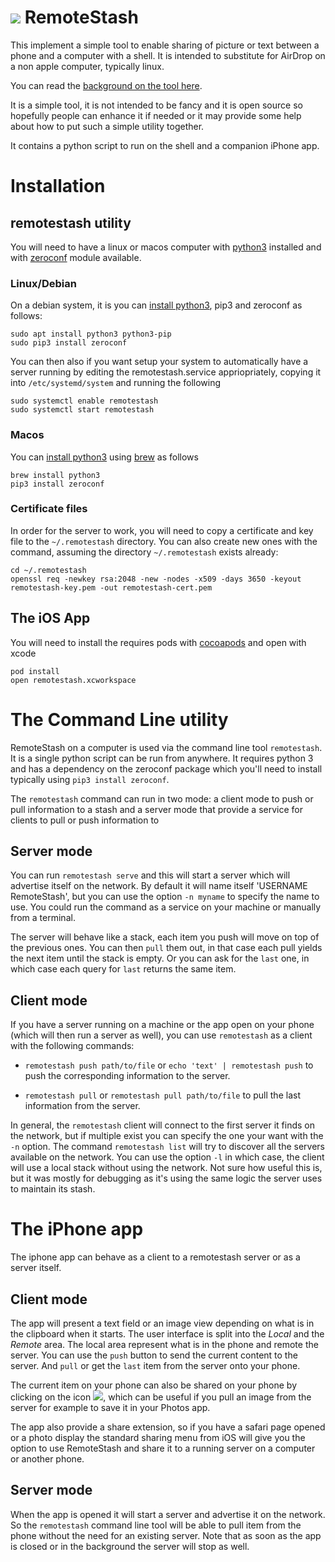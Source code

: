 # ![](https://raw.githubusercontent.com/roznet/remotestash/master/remotestash/Assets.xcassets/AppIcon.appiconset/App%20Icon%20-%2060x60%402x.png) RemoteStash


This implement a simple tool to enable sharing of picture or text between a phone and a computer with a shell. It is intended to substitute for AirDrop on a non apple computer, typically linux.

You can read the [background on the tool here](https://ro-z.net/blog/connectstats/how-to-airdrop-to-linux-part-1).

It is a simple tool, it is not intended to be fancy and it is open source so hopefully people can enhance it if needed or it may provide some help about how to put such a simple utility together.

It contains a python script to run on the shell and a companion iPhone app. 

# Installation

## remotestash utility

You will need to have a linux or macos computer with [python3](https://www.python.org/) installed and with [zeroconf](https://pypi.org/project/zeroconf/) module available.

### Linux/Debian

On a debian system, it is you can [install python3](https://docs.python-guide.org/starting/install3/linux/), pip3 and zeroconf as follows:

```
sudo apt install python3 python3-pip
sudo pip3 install zeroconf
```


You can then also if you want setup your system to automatically have a server running by editing the remotestash.service appriopriately, copying it into `/etc/systemd/system` and running the following

```
sudo systemctl enable remotestash
sudo systemctl start remotestash
```

### Macos

You can [install python3](https://docs.python-guide.org/starting/install3/osx/) using [brew](https://brew.sh) as follows

```
brew install python3
pip3 install zeroconf
```

### Certificate files

In order for the server to work, you will need to copy a certificate and key file to the `~/.remotestash` directory.
You can also create new ones with the command, assuming the directory `~/.remotestash` exists already:

```
cd ~/.remotestash
openssl req -newkey rsa:2048 -new -nodes -x509 -days 3650 -keyout remotestash-key.pem -out remotestash-cert.pem
```

## The iOS App

You will need to install the requires pods with [cocoapods](https://cocoapods.org) and open with xcode

```
pod install
open remotestash.xcworkspace
```

# The Command Line utility

RemoteStash on a computer is used via the command line tool `remotestash`. It is a single python script can be run from anywhere. It requires python 3 and has a dependency on the zeroconf package which you'll need to install typically using `pip3 install zeroconf`.

The `remotestash` command can run in two mode: a client mode to push or pull information to a stash and a server mode that provide a service for clients to pull or push information to

## Server mode

You can run `remotestash serve` and this will start a server which will advertise itself on the network. By default it will name itself 'USERNAME RemoteStash', but you can use the option `-n myname` to specify the name to use. You could run the command as a service on your machine or manually from a terminal.

The server will behave like a stack, each item you push will move on top of the previous ones. You can then `pull` them out, in that case each pull yields the next item until the stack is empty. Or you can ask for the `last` one, in which case each query for `last` returns the same item.

## Client mode

If you have a server running on a machine or the app open on your phone (which will then run a server as well), you can use `remotestash` as a client with the following commands:

* `remotestash push path/to/file` or `echo 'text' | remotestash push` to push the corresponding information to the server. 

* `remotestash pull` or `remotestash pull path/to/file` to pull the last information from the server.

In general, the `remotestash` client will connect to the first server it finds on the network, but if multiple exist you can specify the one your want with the `-n` option. The command `remotestash list` will try to discover all the servers available on the network.
You can use the option `-l` in which case, the client will use a local stack without using the network. Not sure how useful this is, but it was mostly for debugging as it's using the same logic the server uses to maintain its stash.

# The iPhone app

The iphone app can behave as a client to a remotestash server or as a server itself.

## Client mode

The app will present a text field or an image view depending on what is in the clipboard when it starts. The user interface is split into the *Local* and the *Remote* area. The local area represent what is in the phone and remote the server. You can use the `push` button to send the current content to the server. And `pull` or get the `last` item from the server onto your phone.

The current item on your phone can also be shared on your phone by clicking on the icon ![](https://raw.githubusercontent.com/roznet/remotestash/master/remotestash/Assets.xcassets/702-share.imageset/702-share.png), which can be useful if you pull an image from the server for example to save it in your Photos app.

The app also provide a share extension, so if you have a safari page opened or a photo display the standard sharing menu from iOS will give you the option to use RemoteStash and share it to a running server on a computer or another phone.

## Server mode

When the app is opened it will start a server and advertise it on the network. So the `remotestash` command line tool will be able to pull item from the phone without the need for an existing server. Note that as soon as the app is closed or in the background the server will stop as well.


